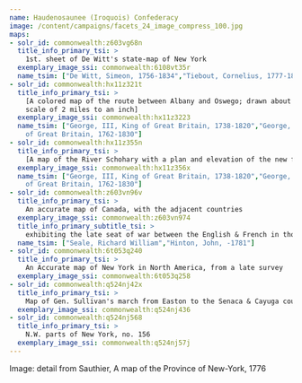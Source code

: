 ```yaml
---
name: Haudenosaunee (Iroquois) Confederacy
image: /content/campaigns/facets_24_image_compress_100.jpg
maps:
- solr_id: commonwealth:z603vg68n
  title_info_primary_tsi: > 
    1st. sheet of De Witt's state-map of New York
  exemplary_image_ssi: commonwealth:6108vt35r
  name_tsim: ["De Witt, Simeon, 1756-1834","Tiebout, Cornelius, 1777-1832"]
- solr_id: commonwealth:hx11z321t
  title_info_primary_tsi: > 
    [A colored map of the route between Albany and Oswego; drawn about 1756, on a
    scale of 2 miles to an inch]
  exemplary_image_ssi: commonwealth:hx11z3223
  name_tsim: ["George, III, King of Great Britain, 1738-1820","George, IV, King
    of Great Britain, 1762-1830"]
- solr_id: commonwealth:hx11z355n
  title_info_primary_tsi: > 
    [A map of the River Schohary with a plan and elevation of the new fort]
  exemplary_image_ssi: commonwealth:hx11z356x
  name_tsim: ["George, III, King of Great Britain, 1738-1820","George, IV, King
    of Great Britain, 1762-1830"]
- solr_id: commonwealth:z603vn96v
  title_info_primary_tsi: > 
    An accurate map of Canada, with the adjacent countries
  exemplary_image_ssi: commonwealth:z603vn974
  title_info_primary_subtitle_tsi: > 
    exhibiting the late seat of war between the English & French in those parts
  name_tsim: ["Seale, Richard William","Hinton, John, -1781"]
- solr_id: commonwealth:6t053q240
  title_info_primary_tsi: > 
    An Accurate map of New York in North America, from a late survey
  exemplary_image_ssi: commonwealth:6t053q258
- solr_id: commonwealth:q524nj42x
  title_info_primary_tsi: > 
    Map of Gen. Sullivan's march from Easton to the Senaca & Cayuga countries
  exemplary_image_ssi: commonwealth:q524nj436
- solr_id: commonwealth:q524nj568
  title_info_primary_tsi: > 
    N.W. parts of New York, no. 156
  exemplary_image_ssi: commonwealth:q524nj57j
---
```

Image: detail from Sauthier, A map of the Province of New-York, 1776